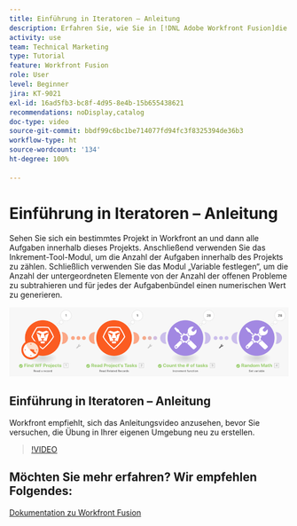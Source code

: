 ```yaml
---
title: Einführung in Iteratoren – Anleitung
description: Erfahren Sie, wie Sie in [!DNL Adobe Workfront Fusion]die Anzahl der Arbeitsaufgaben in einem Projekt zählen und dann einen Wert für jedes der Aufgabenbündel berechnen können.
activity: use
team: Technical Marketing
type: Tutorial
feature: Workfront Fusion
role: User
level: Beginner
jira: KT-9021
exl-id: 16ad5fb3-bc8f-4d95-8e4b-15b655438621
recommendations: noDisplay,catalog
doc-type: video
source-git-commit: bbdf99c6bc1be714077fd94fc3f8325394de36b3
workflow-type: ht
source-wordcount: '134'
ht-degree: 100%

---
```


# Einführung in Iteratoren – Anleitung

Sehen Sie sich ein bestimmtes Projekt in Workfront an und dann alle Aufgaben innerhalb dieses Projekts. Anschließend verwenden Sie das Inkrement-Tool-Modul, um die Anzahl der Aufgaben innerhalb des Projekts zu zählen. Schließlich verwenden Sie das Modul „Variable festlegen“, um die Anzahl der untergeordneten Elemente von der Anzahl der offenen Probleme zu subtrahieren und für jedes der Aufgabenbündel einen numerischen Wert zu generieren.

![Ein Bild des Fusion-Szenarios](assets/iteration-and-aggregation-1.png)

## Einführung in Iteratoren – Anleitung

Workfront empfiehlt, sich das Anleitungsvideo anzusehen, bevor Sie versuchen, die Übung in Ihrer eigenen Umgebung neu zu erstellen.

>[!VIDEO](https://video.tv.adobe.com/v/335278/?quality=12&learn=on&enablevpops=1)



## Möchten Sie mehr erfahren? Wir empfehlen Folgendes:

[Dokumentation zu Workfront Fusion](https://experienceleague.adobe.com/de/docs/workfront-fusion/using/get-started-with-fusion/understand-workfront-fusion/workfront-fusion-overview)
